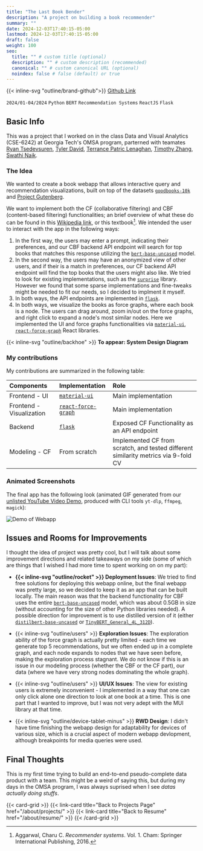 ```yaml
---
title: "The Last Book Bender"
description: "A project on building a book recommender"
summary: ""
date: 2024-12-03T17:40:15-05:00
lastmod: 2024-12-03T17:40:15-05:00
draft: false
weight: 100
seo:
  title: "" # custom title (optional)
  description: "" # custom description (recommended)
  canonical: "" # custom canonical URL (optional)
  noindex: false # false (default) or true
---
```


{{< inline-svg "outline/brand-github">}} [Github Link](https://github.com/Book-Bender/The-Last-Book-Bender)

`2024/01-04/2024` `Python` `BERT` `Recommendation Systems` `ReactJS` `Flask`

## Basic Info

This was a project that I worked on in the class Data and Visual Analytics (CSE-6242) at Georgia Tech's OMSA program, parterned with teamates [Ryan Tsedevsuren](https://www.linkedin.com/in/ryan-tsedevsuren/), [Tyler David](https://www.linkedin.com/in/tyler-david1999/), [Terrance Patric Lenaghan](https://www.linkedin.com/in/tplenaghan/), [Timothy Zhang](https://www.linkedin.com/in/timothy-zhang/), [Swathi Naik](https://www.linkedin.com/in/swathimnaik/).

### The Idea

We wanted to create a book webapp that allows interactive query and recommendation visualizations, built on top of the datasets [`goodbooks-10k`](https://github.com/zygmuntz/goodbooks-10k) and [Project Gutenberg](https://www.gutenberg.org/).

We want to implement both the CF (collaborative filtering) and CBF (content-based filtering) functionalities; an brief overview of what these do can be found in this [Wikipedia link](https://en.wikipedia.org/wiki/Recommender_system#Approaches), or this textbook[^1]. We intended the user to interact with the app in the following ways:

1. In the first way, the users may enter a prompt, indicating their preferences, and our CBF backend API endpoint will search for top books that matches this response utilizing the [`bert-base-uncased`](https://huggingface.co/google-bert/bert-base-uncased) model.
2. In the second way, the users may have an anonymized view of other users, and if their is a match in preferences, our CF backend API endpoint will find the top books that the users might also like. We tried to look for existing implementations, such as the [`surprise`](https://github.com/NicolasHug/Surprise) library. However we found that some sparse implementations and fine-tweaks might be needed to fit our needs, so I decided to implment it myself.
3. In both ways, the API endpoints are implemented in [`flask`](https://github.com/pallets/flask).
4. In both ways, we visualize the books as force graphs, where each book is a node. The users can drag around, zoom in/out on the force graphs, and right click to expand a node's most similar nodes. Here we implemented the UI and force graphs functionalities via [`material-ui`](https://github.com/mui/material-ui), [`react-force-graph`](https://github.com/vasturiano/react-force-graph) React libraries.

{{< inline-svg "outline/backhoe" >}} **To appear: System Design Diagram**

[^1]: Aggarwal, Charu C. _Recommender systems_. Vol. 1. Cham: Springer International Publishing, 2016.

### My contributions

My contributions are summarized in the following table:

| Components               | Implementation                                                         | Role                                                                               |
| :----------------------- | :--------------------------------------------------------------------- | :--------------------------------------------------------------------------------- |
| Frontend - UI            | [`material-ui`](https://github.com/mui/material-ui)                    | Main implementation                                                                |
| Frontend - Visualization | [`react-force-graph`](https://github.com/vasturiano/react-force-graph) | Main implementation                                                                |
| Backend                  | [`flask`](https://github.com/pallets/flask)                            | Exposed CF Functionality as an API endpoint                                        |
| Modeling - CF            | From scratch                                                           | Implemented CF from scratch, and tested different similarity metrics via 9-fold CV |

### Animated Screenshots

The final app has the following look (animated GIF generated from our [unlisted YouTube Video Demo](https://www.youtube.com/watch?v=-kzubcvd4as), produced with CLI tools `yt-dlp`, `ffmpeg`, `magick`):

![Demo of Webapp](images/about/bookbender.gif)

## Issues and Rooms for Improvements

I thought the idea of project was pretty cool, but I will talk about some improvement directions and related takeaways on my side (some of which are things that I wished I had more time to spent working on on my part):

- **{{< inline-svg "outline/rocket" >}} Deployment Issues**: We tried to find free solutions for deploying this webapp online, but the final webapp was pretty large, so we decided to keep it as an app that can be built locally. The main reason was that the backend functionality for CBF uses the entire [`bert-base-uncased`](https://huggingface.co/google-bert/bert-base-uncased) model, which was about 0.5GB in size (without accounting for the size of other Python libraries needed). A possible direction for improvement is to use distilled version of it (either [`distilbert-base-uncased`](https://huggingface.co/distilbert/distilbert-base-uncased) or [`TinyBERT_General_4L_312D`](https://huggingface.co/huawei-noah/TinyBERT_General_4L_312D)).

- {{< inline-svg "outline/users" >}} **Exploration Issues**: The exploration ability of the force graph is actually pretty limited - each time we generate top 5 recommendations, but we often ended up in a complete graph, and each node expands to nodes that we have seen before, making the exploration process stagnant. We do not know if this is an issue in our modeling process (whether the CBF or the CF part), our data (where we have very strong nodes dominating the whole graph).

- {{< inline-svg "outline/users" >}} **UI/UX Issues**: The view for existing users is extremely inconvenient - I implemented in a way that one can only click alone one direction to look at one book at a time. This is one part that I wanted to improve, but I was not very adept with the MUI library at that time.

- {{< inline-svg "outline/device-tablet-minus" >}} **RWD Design**: I didn't have time finishing the webapp design for adaptability for devices of various size, which is a crucial aspect of modern webapp devlopment, although breakpoints for media queries were used.

## Final Thoughts

This is my first time trying to build an end-to-end pseudo-complete data product with a team. This might be a weird of saying this, but during my days in the OMSA program, I was always suprised when I see _datas actually doing stuffs_.

{{< card-grid >}}
{{< link-card title="Back to Projects Page" href="/about/projects/" >}}
{{< link-card title="Back to Resume" href="/about/resume/" >}}
{{< /card-grid >}}
